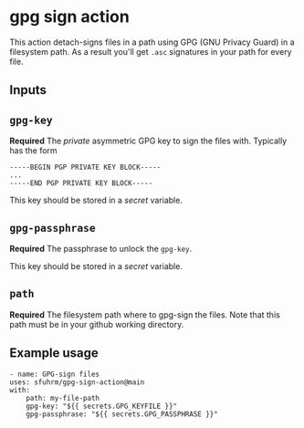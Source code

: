 # gpg sign action

This action detach-signs files in a path using GPG (GNU Privacy Guard) in a filesystem path.
As a result you'll get `.asc` signatures in your path for every file. 

## Inputs

## `gpg-key`

**Required** The *private* asymmetric GPG key to sign the files with.
Typically has the form

```
-----BEGIN PGP PRIVATE KEY BLOCK-----
...
-----END PGP PRIVATE KEY BLOCK-----
```

This key should be stored in a *secret* variable.

## `gpg-passphrase`

**Required** The passphrase to unlock the `gpg-key`.

This key should be stored in a *secret* variable.

## `path`

**Required** The filesystem path where to gpg-sign the files.
Note that this path must be in your github working directory.

## Example usage

```
- name: GPG-sign files
uses: sfuhrm/gpg-sign-action@main
with:
    path: my-file-path
    gpg-key: "${{ secrets.GPG_KEYFILE }}"
    gpg-passphrase: "${{ secrets.GPG_PASSPHRASE }}"
```
